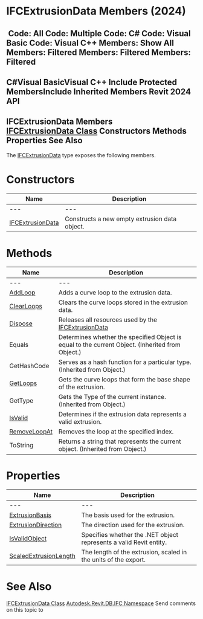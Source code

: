 # IFCExtrusionData Members (2024)

﻿
 Code: All Code: Multiple Code: C# Code: Visual Basic Code: Visual C++  Members: Show All Members: Filtered Members: Filtered Members: Filtered   
---  
C#Visual BasicVisual C++
Include Protected MembersInclude Inherited Members
Revit 2024 API  
---  
IFCExtrusionData Members  
[IFCExtrusionData Class](c10272e7-741d-1aca-9f64-cc51d0b14e54.md "IFCExtrusionData Class") Constructors Methods Properties See Also  
---  
The [IFCExtrusionData](c10272e7-741d-1aca-9f64-cc51d0b14e54.md "IFCExtrusionData Class") type exposes the following members.
# Constructors
| Name | Description |
| --- | --- |
| --- | --- | --- |
| [IFCExtrusionData](ec339582-61c5-6f07-4acd-93982504f8fb.md "IFCExtrusionData Constructor") | Constructs a new empty extrusion data object. |

# Methods
| Name | Description |
| --- | --- |
| --- | --- | --- |
| [AddLoop](8159ec21-ee77-91c7-1fbd-c974081fb995.md "AddLoop Method") | Adds a curve loop to the extrusion data. |
| [ClearLoops](701db8ee-dd08-6b68-c340-b8311034f254.md "ClearLoops Method") | Clears the curve loops stored in the extrusion data. |
| [Dispose](ba92460c-c6d3-7b6e-4159-ac6a88978d86.md "Dispose Method") | Releases all resources used by the [IFCExtrusionData](c10272e7-741d-1aca-9f64-cc51d0b14e54.md "IFCExtrusionData Class") |
| Equals | Determines whether the specified Object is equal to the current Object. (Inherited from Object.) |
| GetHashCode | Serves as a hash function for a particular type.  (Inherited from Object.) |
| [GetLoops](5ce3fa96-81d0-6f32-99b9-b19cda8b8193.md "GetLoops Method") | Gets the curve loops that form the base shape of the extrusion. |
| GetType | Gets the Type of the current instance. (Inherited from Object.) |
| [IsValid](d38f38f1-f3e8-3cb2-19d7-6b1086994156.md "IsValid Method") | Determines if the extrusion data represents a valid extrusion. |
| [RemoveLoopAt](ae35737e-fcf3-c493-5633-bf63d584cb3d.md "RemoveLoopAt Method") | Removes the loop at the specified index. |
| ToString | Returns a string that represents the current object. (Inherited from Object.) |

# Properties
| Name | Description |
| --- | --- |
| --- | --- | --- |
| [ExtrusionBasis](91fac92c-04fc-9b4b-63e3-b816c944c772.md "ExtrusionBasis Property") | The basis used for the extrusion. |
| [ExtrusionDirection](23d80880-fbcb-63a8-302b-b983dacdb76b.md "ExtrusionDirection Property") | The direction used for the extrusion. |
| [IsValidObject](482be440-8cbf-75c7-1f82-7c10cd6d4830.md "IsValidObject Property") | Specifies whether the .NET object represents a valid Revit entity. |
| [ScaledExtrusionLength](9da555cb-335e-05b0-fb59-e57b5dad9fbd.md "ScaledExtrusionLength Property") | The length of the extrusion, scaled in the units of the export. |

# See Also
[IFCExtrusionData Class](c10272e7-741d-1aca-9f64-cc51d0b14e54.md "IFCExtrusionData Class")
[Autodesk.Revit.DB.IFC Namespace](b823fafb-1ba1-896b-4097-142c2817ce74.md "Autodesk.Revit.DB.IFC Namespace")
Send comments on this topic to 